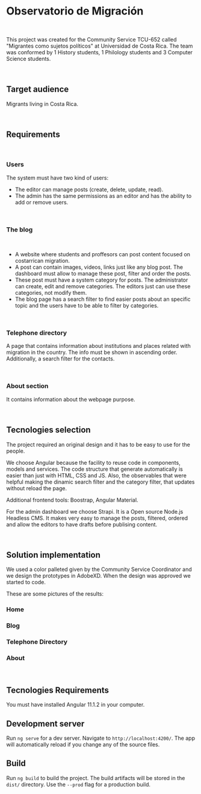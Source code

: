 # Observatorio de Migración

<br>

This project was created for the Community Service TCU-652 called "Migrantes como sujetos políticos" at Universidad de Costa Rica. The team was conformed by 1 History students, 1 Philology students and 3 Computer Science students.

<br>

## Target audience

Migrants living in Costa Rica.

<br>

## Requirements

<br>

### Users
The system must have two kind of users:
- The editor can manage posts (create, delete, update, read).
- The admin has the same permissions as an editor and has the ability to add or remove users.

<br>

### The blog

<br>

- A website where students and proffesors can post content focused on costarrican migration. 
- A post can contain images, videos, links just like any blog post. The dashboard must allow to manage these post, filter and order the posts.
- These post must have a system category for posts. The administrator can create, edit and remove categories. The editors just can use these categories, not modify them.
- The blog page has a search filter to find easier posts about an specific topic and the users have to be able to filter by categories.

<br>

### Telephone directory
A page that contains information about institutions and places related with migration in the country. The info must be shown in ascending order. Additionally, a search filter for the contacts.

<br>

### About section
It contains information about the webpage purpose.

<br>

## Tecnologies selection
The project required an original design and it has to be easy to use for the people. 

We choose Angular because the facility to reuse code in components, models and services. The code structure that generate automatically is easier than just with HTML, CSS and JS. Also, the observables that were helpful making the dinamic search filter and the category filter, that updates without reload the page.

Additional frontend tools: Boostrap, Angular Material.

For the admin dashboard we choose Strapi. It is a Open source Node.js Headless CMS. It makes very easy to manage the posts, filtered, ordered and allow the editors to have drafts before publising content.

<br>

## Solution implementation

We used a color palleted given by the Community Service Coordinator and we design the prototypes in AdobeXD. When the design was approved we started to code.

These are some pictures of the results:

### Home


### Blog


### Telephone Directory

### About


<br>

## Tecnologies Requirements
You must have installed Angular 11.1.2 in your computer.

## Development server

Run `ng serve` for a dev server. Navigate to `http://localhost:4200/`. The app will automatically reload if you change any of the source files.

## Build

Run `ng build` to build the project. The build artifacts will be stored in the `dist/` directory. Use the `--prod` flag for a production build.
